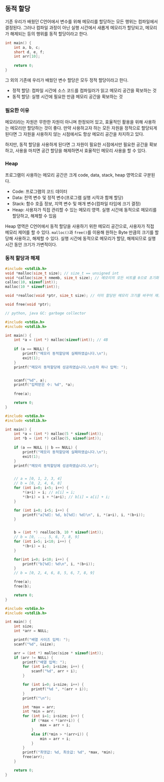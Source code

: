 ## 동적 할당
기존 우리가 배웠던 C언어에서 변수를 위해 메모리를 할당하는 모든 행위는 컴파일에서 결정된다. 그러나 컴파일 과정이 아닌 실행 시간에서 새롭게 메모리가 할당되고, 메모리가 해제되는 등의 행위를 동적 할당이라고 한다. 

```c
int main() {
	int a, b, c;
	short d, e, f;
	int arr[10]; 
	
	return 0;
}
```

그 외의 기존에 우리가 배웠던 변수 할당은 모두 정적 할당이라고 한다.
+ 정적 할당: 컴파일 시간에 소스 코드를 컴파일러가 읽고 메모리 공간을 확보하는 것
+ 동적 할당: 실행 시간에 필요한 만큼 메모리 공간을 확보하는 것
### 필요한 이유
메모리라는 자원은 무한한 자원이 아니며 한정되어 있고, 효율적인 활용을 위해 사용하는 메모리만 할당하는 것이 좋다. 만약 사용하고자 하는 모든 자원을 정적으로 할당되게 된다면 그 자원을 사용하지 않는 시점에서도 항상 메모리 공간을 차지하고 있다.

하지만, 동적 할당을 사용하게 된다면 그 자원이 필요한 시점에서만 필요한 공간을 확보하고, 사용을 마치면 공간 할당을 해제하면서 효율적인 메모리 사용을 할 수 있다.
### Heap 
프로그램이 사용하는 메모리 공간은 크게 code, data, stack, heap 영역으로 구분된다. 
+ Code: 프로그램의 코드 데이터
+ Data: 전역 변수 및 정적 변수(프로그램 실행 시작과 함께 할당)
+ Stack: 함수 호출 정보, 지역 변수 및 매개 변수(컴파일 타임에 크기 결정)
+ Heap: 사용자가 직접 관리할 수 있는 메모리 영역. 실행 시간에 동적으로 메모리를 할당하고, 해제할 수 있음

Heap 영역은 C언어에서 동적 할당을 사용하기 위한 메모리 공간으로, 사용자가 직접 메모리 제어를 할 수 있다. `malloc()`과 `free()`를 이용해 원하는 Byte 만큼의 크기를 할당해 사용하고, 해제할 수 있다. 실행 시간에 동적으로 메모리가 할당, 해제되므로 실행 시간 동안 크기가 가변적이다.
### 동적 할당과 해제
```c
#include <stdlib.h>
void *malloc(size_t size); // size_t == unsigned int 
void *calloc(size_t nmemb, size_t size); // 메모리의 모든 비트를 0으로 초기화
calloc(10, sizeof(int));
malloc(10 * sizeof(int));

void *realloc(void *ptr, size_t size); // 이미 할당된 메모리 크기를 바꾸어 재할당

void free(void *ptr);

// python, java GC: garbage collector
```

```c
#include <stdio.h>
#include <stdlib.h>

int main() {
	int *a = (int *) malloc(sizeof(int)); // 4B
	
	if (a == NULL) {
		printf("메모리 동적할당에 실패하였습니다.\n");
		exit(1);
	}
	printf("메모리 동적할당에 성공하였습니다.\n숫자 하나 입력: ");


	scanf("%d", a);
	printf("입력받은 수: %d", *a);
	
	free(a);

	return 0;
}
```

```c
#include <stdio.h>
#include <stdlib.h>

int main() {
	int *a = (int *) malloc(5 * sizeof(int));
	int *b = (int *) calloc(5, sizeof(int));
	
	if (a == NULL || b == NULL) {
		printf("메모리 동적할당에 실패하였습니다.\n");
		exit(1);
	}
	printf("메모리 동적할당에 성공하였습니다.\n");


	// a = [0, 1, 2, 3, 4]
	// b = [0, 2, 4, 6, 8]
	for (int i=0; i<5; i++) {
		*(a+i) = i; // a[i] = i;
		*(b+i) = i + *(a+i); // b[i] = a[i] + i;
	}

	for (int i=0; i<5; i++) {
		printf("a[%d]: %d, b[%d]: %d)\n", i, *(a+i), i, *(b+i));
	}


	b = (int *) realloc(b, 10 * sizeof(int));
	// b = [0, ..., 5, 6, 7, 8, 9]
	for (int i=5; i<10; i++) {
		*(b+i) = i;
	}

	for(int i=0; i<10; i++) {
		printf("b[%d]: %d\n", i, *(b+i));
	}
	// b = [0, 2, 4, 6, 8, 5, 6, 7, 8, 9]

	free(a);
	free(b);

	return 0;
}
```

```c
#include <stdio.h>
#include <stdlib.h>

int main() {
	int size;
	int *arr = NULL;

	printf("배열 사이즈 입력: ");
	scanf("%d", &size);

	arr = (int *) malloc(size * sizeof(int));
	if (arr != NULL) {
		printf("배열 입력: ");
		for (int i=0; i<size; i++) {
			scanf("%d", arr + i);
		}

		for (int i=0; i<size; i++) {
			printf("%d ", *(arr + i));
		}
		printf("\n");

		int *max = arr;
		int *min = arr;
		for (int i=1; i<size; i++) {
			if (*max < *(arr+i)) {
				max = arr + i;
			}
			else if(*min > *(arr+i)) {
				min = arr + i;
			}
		}
		printf("최댓값: %d, 최솟값: %d", *max, *min);
		free(arr);
	}

	return 0;
}
```